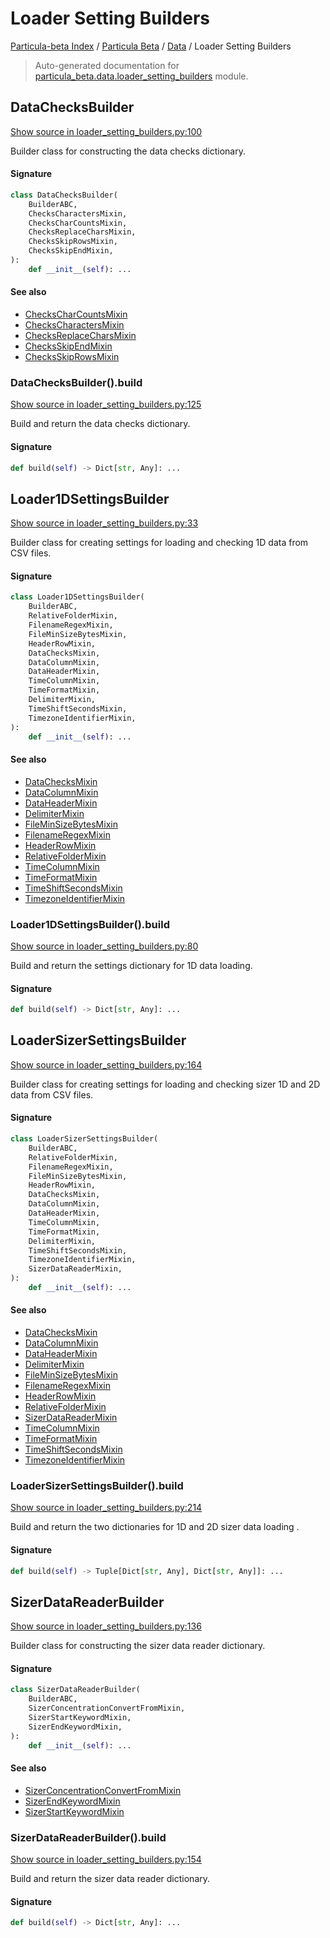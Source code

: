 # Loader Setting Builders

[Particula-beta Index](../../README.md#particula-beta-index) / [Particula Beta](../index.md#particula-beta) / [Data](./index.md#data) / Loader Setting Builders

> Auto-generated documentation for [particula_beta.data.loader_setting_builders](https://github.com/uncscode/particula-beta/blob/main/particula_beta/data/loader_setting_builders.py) module.

## DataChecksBuilder

[Show source in loader_setting_builders.py:100](https://github.com/uncscode/particula-beta/blob/main/particula_beta/data/loader_setting_builders.py#L100)

Builder class for constructing the data checks dictionary.

#### Signature

```python
class DataChecksBuilder(
    BuilderABC,
    ChecksCharactersMixin,
    ChecksCharCountsMixin,
    ChecksReplaceCharsMixin,
    ChecksSkipRowsMixin,
    ChecksSkipEndMixin,
):
    def __init__(self): ...
```

#### See also

- [ChecksCharCountsMixin](./mixin.md#checkscharcountsmixin)
- [ChecksCharactersMixin](./mixin.md#checkscharactersmixin)
- [ChecksReplaceCharsMixin](./mixin.md#checksreplacecharsmixin)
- [ChecksSkipEndMixin](./mixin.md#checksskipendmixin)
- [ChecksSkipRowsMixin](./mixin.md#checksskiprowsmixin)

### DataChecksBuilder().build

[Show source in loader_setting_builders.py:125](https://github.com/uncscode/particula-beta/blob/main/particula_beta/data/loader_setting_builders.py#L125)

Build and return the data checks dictionary.

#### Signature

```python
def build(self) -> Dict[str, Any]: ...
```



## Loader1DSettingsBuilder

[Show source in loader_setting_builders.py:33](https://github.com/uncscode/particula-beta/blob/main/particula_beta/data/loader_setting_builders.py#L33)

Builder class for creating settings for loading and checking 1D data
from CSV files.

#### Signature

```python
class Loader1DSettingsBuilder(
    BuilderABC,
    RelativeFolderMixin,
    FilenameRegexMixin,
    FileMinSizeBytesMixin,
    HeaderRowMixin,
    DataChecksMixin,
    DataColumnMixin,
    DataHeaderMixin,
    TimeColumnMixin,
    TimeFormatMixin,
    DelimiterMixin,
    TimeShiftSecondsMixin,
    TimezoneIdentifierMixin,
):
    def __init__(self): ...
```

#### See also

- [DataChecksMixin](./mixin.md#datachecksmixin)
- [DataColumnMixin](./mixin.md#datacolumnmixin)
- [DataHeaderMixin](./mixin.md#dataheadermixin)
- [DelimiterMixin](./mixin.md#delimitermixin)
- [FileMinSizeBytesMixin](./mixin.md#fileminsizebytesmixin)
- [FilenameRegexMixin](./mixin.md#filenameregexmixin)
- [HeaderRowMixin](./mixin.md#headerrowmixin)
- [RelativeFolderMixin](./mixin.md#relativefoldermixin)
- [TimeColumnMixin](./mixin.md#timecolumnmixin)
- [TimeFormatMixin](./mixin.md#timeformatmixin)
- [TimeShiftSecondsMixin](./mixin.md#timeshiftsecondsmixin)
- [TimezoneIdentifierMixin](./mixin.md#timezoneidentifiermixin)

### Loader1DSettingsBuilder().build

[Show source in loader_setting_builders.py:80](https://github.com/uncscode/particula-beta/blob/main/particula_beta/data/loader_setting_builders.py#L80)

Build and return the settings dictionary for 1D data loading.

#### Signature

```python
def build(self) -> Dict[str, Any]: ...
```



## LoaderSizerSettingsBuilder

[Show source in loader_setting_builders.py:164](https://github.com/uncscode/particula-beta/blob/main/particula_beta/data/loader_setting_builders.py#L164)

Builder class for creating settings for loading and checking sizer
1D and 2D data from CSV files.

#### Signature

```python
class LoaderSizerSettingsBuilder(
    BuilderABC,
    RelativeFolderMixin,
    FilenameRegexMixin,
    FileMinSizeBytesMixin,
    HeaderRowMixin,
    DataChecksMixin,
    DataColumnMixin,
    DataHeaderMixin,
    TimeColumnMixin,
    TimeFormatMixin,
    DelimiterMixin,
    TimeShiftSecondsMixin,
    TimezoneIdentifierMixin,
    SizerDataReaderMixin,
):
    def __init__(self): ...
```

#### See also

- [DataChecksMixin](./mixin.md#datachecksmixin)
- [DataColumnMixin](./mixin.md#datacolumnmixin)
- [DataHeaderMixin](./mixin.md#dataheadermixin)
- [DelimiterMixin](./mixin.md#delimitermixin)
- [FileMinSizeBytesMixin](./mixin.md#fileminsizebytesmixin)
- [FilenameRegexMixin](./mixin.md#filenameregexmixin)
- [HeaderRowMixin](./mixin.md#headerrowmixin)
- [RelativeFolderMixin](./mixin.md#relativefoldermixin)
- [SizerDataReaderMixin](./mixin.md#sizerdatareadermixin)
- [TimeColumnMixin](./mixin.md#timecolumnmixin)
- [TimeFormatMixin](./mixin.md#timeformatmixin)
- [TimeShiftSecondsMixin](./mixin.md#timeshiftsecondsmixin)
- [TimezoneIdentifierMixin](./mixin.md#timezoneidentifiermixin)

### LoaderSizerSettingsBuilder().build

[Show source in loader_setting_builders.py:214](https://github.com/uncscode/particula-beta/blob/main/particula_beta/data/loader_setting_builders.py#L214)

Build and return the two dictionaries for 1D and 2D sizer data
loading .

#### Signature

```python
def build(self) -> Tuple[Dict[str, Any], Dict[str, Any]]: ...
```



## SizerDataReaderBuilder

[Show source in loader_setting_builders.py:136](https://github.com/uncscode/particula-beta/blob/main/particula_beta/data/loader_setting_builders.py#L136)

Builder class for constructing the sizer data reader dictionary.

#### Signature

```python
class SizerDataReaderBuilder(
    BuilderABC,
    SizerConcentrationConvertFromMixin,
    SizerStartKeywordMixin,
    SizerEndKeywordMixin,
):
    def __init__(self): ...
```

#### See also

- [SizerConcentrationConvertFromMixin](./mixin.md#sizerconcentrationconvertfrommixin)
- [SizerEndKeywordMixin](./mixin.md#sizerendkeywordmixin)
- [SizerStartKeywordMixin](./mixin.md#sizerstartkeywordmixin)

### SizerDataReaderBuilder().build

[Show source in loader_setting_builders.py:154](https://github.com/uncscode/particula-beta/blob/main/particula_beta/data/loader_setting_builders.py#L154)

Build and return the sizer data reader dictionary.

#### Signature

```python
def build(self) -> Dict[str, Any]: ...
```

